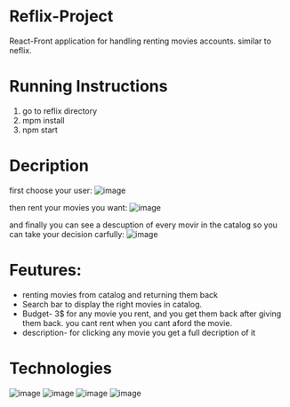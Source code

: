 # Reflix-Project
 React-Front application for handling renting movies accounts. similar to neflix.

# Running Instructions
1. go to reflix directory
2. mpm install
3. npm start


# Decription
first choose your user:
![image](https://user-images.githubusercontent.com/70105078/201467964-975240db-d8a6-4d9f-b709-8ee7cdec17d5.png)

then rent your movies you want:
![image](https://user-images.githubusercontent.com/70105078/201468057-29e51211-5bef-4a3b-96a9-5db314ee8f22.png)

and finally you can see a descuption of every movir in the catalog so you can take your decision carfully:
![image](https://user-images.githubusercontent.com/70105078/201468159-e2431557-54be-4fe3-a44b-c600d575f925.png)

# Feutures:
- renting movies from catalog and returning them back
- Search bar to display the right movies in catalog.
- Budget-  3$ for any movie you rent, and you get them back after giving them back. you cant rent when you cant aford the movie.
- description- for clicking any movie you get a full decription of it 


# Technologies
![image](https://user-images.githubusercontent.com/70105078/201467752-6abce208-9681-4029-8757-5e7b849c8cd7.png)
![image](https://user-images.githubusercontent.com/70105078/201467773-36247067-2e4a-48bf-ad45-b5089a8c7c46.png)
![image](https://user-images.githubusercontent.com/70105078/201467796-8d87363e-3c9e-48d0-b69e-11f93563a45c.png)
![image](https://user-images.githubusercontent.com/70105078/201467810-3414f503-7749-48db-b42d-c8cda3bfa6e1.png)










